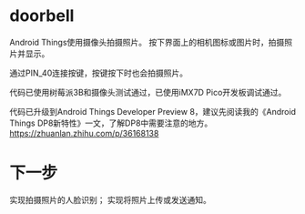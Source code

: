 # doorbell

Android Things使用摄像头拍摄照片。
按下界面上的相机图标或图片时，拍摄照片并显示。

通过PIN_40连接按键，按键按下时也会拍摄照片。

代码已使用树莓派3B和摄像头测试通过，已使用iMX7D Pico开发板调试通过。

代码已升级到Android Things Developer Preview 8，建议先阅读我的《Android Things DP8新特性》一文，了解DP8中需要注意的地方。
https://zhuanlan.zhihu.com/p/36168138

下一步
=====
实现拍摄照片的人脸识别；
实现将照片上传或发送通知。
